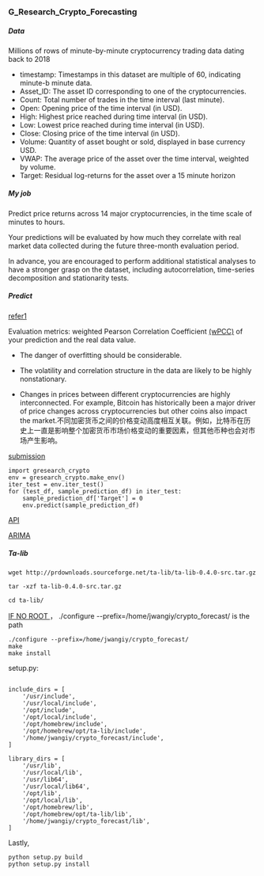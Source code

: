 ### G_Research_Crypto_Forecasting

##### Data
Millions of rows of minute-by-minute cryptocurrency trading data dating back to 2018 

- timestamp: Timestamps in this dataset are multiple of 60, indicating minute-b minute data.
- Asset_ID: The asset ID corresponding to one of the cryptocurrencies.
- Count: Total number of trades in the time interval (last minute).
- Open: Opening price of the time interval (in USD).
- High: Highest price reached during time interval (in USD).
- Low: Lowest price reached during time interval (in USD).
- Close: Closing price of the time interval (in USD).
- Volume: Quantity of asset bought or sold, displayed in base currency USD.
- VWAP: The average price of the asset over the time interval, weighted by volume. 
- Target: Residual log-returns for the asset over a 15 minute horizon

##### My job
Predict price returns across 14 major cryptocurrencies, in the time scale of minutes to hours.

Your predictions will be evaluated by how much they correlate with real market data collected during the future three-month evaluation period.

In advance, you are encouraged to perform additional statistical analyses to have a stronger grasp on the dataset, including autocorrelation, time-series decomposition and stationarity tests.

##### Predict

[refer1][refer1]

Evaluation metrics: weighted Pearson Correlation Coefficient [(wPCC)][(wPCC)] of your prediction and the real data value.

- The danger of overfitting should be considerable.

- The volatility and correlation structure in the data are likely to be highly nonstationary.

- Changes in prices between different cryptocurrencies are highly interconnected. For example, Bitcoin has historically been a major driver of price changes across cryptocurrencies but other coins also impact the market.不同加密货币之间的价格变动高度相互关联。例如，比特币在历史上一直是影响整个加密货币市场价格变动的重要因素，但其他币种也会对市场产生影响。


[submission](https://www.kaggle.com/code/sohier/basic-submission-template/notebook)
```
import gresearch_crypto
env = gresearch_crypto.make_env()
iter_test = env.iter_test()
for (test_df, sample_prediction_df) in iter_test:
    sample_prediction_df['Target'] = 0
    env.predict(sample_prediction_df)
```

[API](https://www.kaggle.com/code/sohier/detailed-api-introduction/notebook)

[ARIMA](https://www.kaggle.com/code/girishkumarsahu/g-research-crypto-forecasting-v2)

##### Ta-lib

```
wget http://prdownloads.sourceforge.net/ta-lib/ta-lib-0.4.0-src.tar.gz

tar -xzf ta-lib-0.4.0-src.tar.gz

cd ta-lib/
```

[IF NO ROOT ][1]， ./configure --prefix=/home/jwangiy/crypto_forecast/ is the path

```
./configure --prefix=/home/jwangiy/crypto_forecast/
make
make install
```

setup.py:


```

include_dirs = [
    '/usr/include',
    '/usr/local/include',
    '/opt/include',
    '/opt/local/include',
    '/opt/homebrew/include',
    '/opt/homebrew/opt/ta-lib/include',
    '/home/jwangiy/crypto_forecast/include',
]

library_dirs = [
    '/usr/lib',
    '/usr/local/lib',
    '/usr/lib64',
    '/usr/local/lib64',
    '/opt/lib',
    '/opt/local/lib',
    '/opt/homebrew/lib',
    '/opt/homebrew/opt/ta-lib/lib',
    '/home/jwangiy/crypto_forecast/lib',
]
```

Lastly, 

```
python setup.py build
python setup.py install
```



[1]: https://zhuanlan.zhihu.com/p/647474788#:~:text=%E5%8F%82%E8%80%83%20%E4%B8%AD%E6%96%87%E6%95%99%E7%A8%8B%20%E5%92%8C%20%E5%AE%98%E6%96%B9%E6%95%99%E7%A8%8B%20%EF%BC%8C%E4%B8%8B%E8%BD%BD%20ta-lib-0.4.0-src.tar.gz%20%E5%8C%85%EF%BC%8C%E4%B8%8B%E8%BD%BD%E5%90%8E%E8%A7%A3%E5%8E%8B%EF%BC%8C%E5%BE%97%E5%88%B0%20ta-lib%E6%96%87%E4%BB%B6%E5%A4%B9%E5%A6%82%E6%9E%9C%E6%9C%89root%E6%9D%83%E9%99%90%E5%B0%B1%E7%94%A8sudo%EF%BC%8C%E5%86%99%E5%88%B0%2Fusr%2F%E4%B8%8B%EF%BC%8C%E6%B2%A1%E6%9C%89root%E7%9A%84%E8%AF%9D%E4%B9%9F%E5%8F%AF%E4%BB%A5%EF%BC%8C%E8%AE%BE%E7%BD%AEprefix%E4%B8%BA%E8%87%AA%E5%B7%B1%E6%9C%89%E6%9D%83%E9%99%90%E7%9A%84%E7%9B%AE%E5%BD%95%E4%B8%8B%EF%BC%8C%E4%BE%8B%E5%A6%82%EF%BC%9A%2Fdata%2Fjarvix%2Fusr%2F%20sudo.%2Fconfigure%20--prefix%3D%2Fusr%20sudo%20make%20sudo%20make%20install

[refer1]: https://www.kaggle.com/code/cstein06/tutorial-to-the-g-research-crypto-competition/notebook

[(wPCC)]: https://en.wikipedia.org/wiki/Pearson_correlation_coefficient


